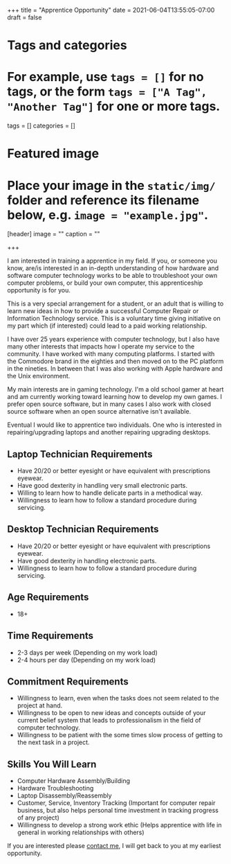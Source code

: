 +++
title = "Apprentice Opportunity"
date = 2021-06-04T13:55:05-07:00
draft = false

# Tags and categories
# For example, use `tags = []` for no tags, or the form `tags = ["A Tag", "Another Tag"]` for one or more tags.
tags = []
categories = []

# Featured image
# Place your image in the `static/img/` folder and reference its filename below, e.g. `image = "example.jpg"`.
[header]
image = ""
caption = ""

+++

I am interested in training a apprentice in my field. If you, or someone you know, are/is interested in an in-depth understanding of how hardware and software computer technology works to be able to troubleshoot your own computer problems, or build your own computer, this apprenticeship opportunity is for you. 

This is a very special arrangement for a student, or an adult that is willing to learn new ideas in how to provide a successful Computer Repair or Information Technology service. This is a voluntary time giving initiative on my part which (if interested) could lead to a paid working relationship. 

I have over 25 years experience with computer technology, but I also have many other interests that impacts how I operate my service to the community. I have worked with many computing platforms. I started with the Commodore brand in the eighties and then moved on to the PC platform in the nineties. In between that I was also working with Apple hardware and the Unix environment.

My main interests are in gaming technology. I'm a old school gamer at heart and am currently working toward learning how to develop my own games. I prefer open source software, but in many cases I also work with closed source software when an open source alternative isn't available.

Eventual I would like to apprentice two individuals. One who is interested in repairing/upgrading laptops and another repairing upgrading desktops. 

## Laptop Technician Requirements

- Have 20/20 or better eyesight or have equivalent with prescriptions eyewear.
- Have good dexterity in handling very small electronic parts.
- Willing to learn how to handle delicate parts in a methodical way.
- Willingness to learn how to follow a standard procedure during servicing.

## Desktop Technician Requirements
- Have 20/20 or better eyesight or have equivalent with prescriptions eyewear.
- Have good dexterity in handling electronic parts.
- Willingness to learn how to follow a standard procedure during servicing.

## Age Requirements
- 18+

## Time Requirements
- 2-3 days per week (Depending on my work load)
- 2-4 hours per day (Depending on my work load)


## Commitment Requirements
- Willingness to learn, even when the tasks does not seem related to the project at hand.
- Willingness to be open to new ideas and concepts outside of your current belief system that leads to professionalism in the field of computer technology.
- Willingness to be patient with the some times slow process of getting to the next task in a project.

## Skills You Will Learn

- Computer Hardware Assembly/Building
- Hardware Troubleshooting
- Laptop Disassembly/Reassembly
- Customer, Service, Inventory Tracking (Important for computer repair business, but also helps personal time investment in tracking progress of any project)
- Willingness to develop a strong work ethic (Helps apprentice with life in general in working relationships with others)

If you are interested please [contact me](/#contact), I will get back to you at my earliest opportunity.